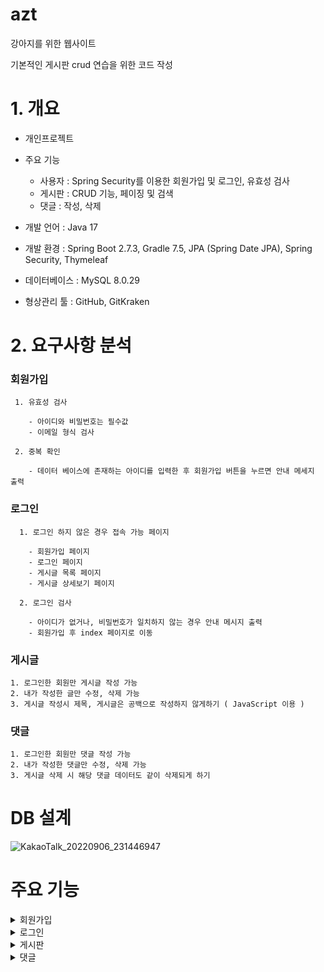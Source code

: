 # azt

강아지를 위한 웹사이트

기본적인 게시판 crud 연습을 위한 코드 작성

# 1. 개요
 - 개인프로젝트
 - 주요 기능
 
   - 사용자 : Spring Security를 이용한 회원가입 및 로그인, 유효성 검사
   - 게시판 : CRUD 기능, 페이징 및 검색
   - 댓글 : 작성, 삭제
   
- 개발 언어 : Java 17
- 개발 환경 : Spring Boot 2.7.3, Gradle 7.5, JPA (Spring Date JPA), Spring Security, Thymeleaf
- 데이터베이스 : MySQL 8.0.29
- 형상관리 툴 : GitHub, GitKraken

# 2. 요구사항 분석
### 회원가입
     1. 유효성 검사
     
        - 아이디와 비밀번호는 필수값 
        - 이메일 형식 검사
        
     2. 중복 확인
     
        - 데이터 베이스에 존재하는 아이디를 입력한 후 회원가입 버튼을 누르면 안내 메세지 출력
         
 ### 로그인
      1. 로그인 하지 않은 경우 접속 가능 페이지
      
        - 회원가입 페이지
        - 로그인 페이지
        - 게시글 목록 페이지
        - 게시글 상세보기 페이지
        
      2. 로그인 검사
      
        - 아이디가 없거나, 비밀번호가 일치하지 않는 경우 안내 메시지 출력
        - 회원가입 후 index 페이지로 이동
        
### 게시글

    1. 로그인한 회원만 게시글 작성 가능
    2. 내가 작성한 글만 수정, 삭제 가능
    3. 게시글 작성시 제목, 게시글은 공백으로 작성하지 않게하기 ( JavaScript 이용 )
    
### 댓글

    1. 로그인한 회원만 댓글 작성 가능
    2. 내가 작성한 댓글만 수정, 삭제 가능
    3. 게시글 삭제 시 해당 댓글 데이터도 같이 삭제되게 하기
# DB 설계
![KakaoTalk_20220906_231446947](https://user-images.githubusercontent.com/102720472/188658695-271bd88f-d496-4902-8c2d-c327646a57d5.png)
# 주요 기능
<details>
  <summary>회원가입</summary>
  
  - 유효성 검사
  
 ![KakaoTalk_20220906_233131043](https://user-images.githubusercontent.com/102720472/188663786-7e9e4b0c-2172-4878-a552-318912bb001d.png)

 - 회원가입 완료시 로그인 페이지 이동
 
 ![KakaoTalk_20220906_234546245](https://user-images.githubusercontent.com/102720472/188665513-c133164b-1829-447e-8ea9-658e65cd239c.png)

  
</details>

<details>
  <summary>로그인</summary>
  
  - 유효성 검사
  
![KakaoTalk_20220906_234001354](https://user-images.githubusercontent.com/102720472/188664195-f2a8f327-b605-4568-a2ef-00f717eecfe1.png)

 - 로그인 완료시 index 페이지 이동
 
 ![KakaoTalk_20220906_234350542](https://user-images.githubusercontent.com/102720472/188665145-b16d5e18-cfcd-4144-ae67-d1153da4ae13.png)

  
</details>
<details>
  <summary>게시판</summary>
  
  
  - 게시글 목록( 페이징 )
  
  ![KakaoTalk_20220906_234350542](https://user-images.githubusercontent.com/102720472/188667910-6b8c8e9a-0844-469d-b1a3-3dcd3130f35c.png)
  
  - 게시글 검색 ( 제목, 본문, 해시태그, 작성자 )
  
    - 대소문자 구분 X, 부분 문자열 검색
  
  ![KakaoTalk_20220906_235529502](https://user-images.githubusercontent.com/102720472/188668005-4417d6d4-3a6a-4f9e-a328-6fb2d5b69691.png)
  
  - 게시글 작성
  
    - 게시글 작성 폼
    
![KakaoTalk_20220907_000323543](https://user-images.githubusercontent.com/102720472/188669687-f3b08061-4e65-47f4-bcfd-a795580b7349.png)
  
  - 유효성 검사 ( JavaScript )
    
    
![KakaoTalk_20220907_000122737](https://user-images.githubusercontent.com/102720472/188669769-f9b148ea-dc29-4463-8cc3-b05803acb371.png)

 ![KakaoTalk_20220907_000105656](https://user-images.githubusercontent.com/102720472/188669778-d1ac4c70-3dc6-4923-bbc8-bf98f43fbf1b.png)
 
 - 게시글 작성 후 게시글 목록으로 이동
 
 ![KakaoTalk_20220907_001151089](https://user-images.githubusercontent.com/102720472/188671495-b2738539-e162-46ff-acd0-d52524287004.png)


  - 게시글 수정/삭제
  
    - 본인 게시글만 수정 삭제 가능
    
    ![KakaoTalk_20220907_001421705](https://user-images.githubusercontent.com/102720472/188672281-55731824-c884-4d42-85f1-c02c54a42465.png)

    
    - 수정 폼
    
    ![KakaoTalk_20220907_001440949](https://user-images.githubusercontent.com/102720472/188672315-b478bab4-4aef-415e-81dc-a02468a23ca4.png)

    
    - 수정 및 삭제 후 게시글 목록으로 이동
    
    ![KakaoTalk_20220907_001507572](https://user-images.githubusercontent.com/102720472/188672352-f8acfbeb-ac7b-404f-bb79-675ebf4df429.png)

    
  
</details>

<details>
  <summary>댓글</summary>
  
  - 로그인 하지 않고 댓글 쓸 경우 로그인으로 이동
  
  - 댓글 쓰기
  
  ![KakaoTalk_20220907_001916434](https://user-images.githubusercontent.com/102720472/188673178-3588b60d-c2c1-4264-a055-ffe03b1c2deb.png)

  
  - 본인 댓글만 삭제 가능
 
 

  
</details>




